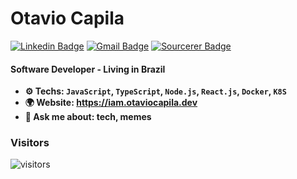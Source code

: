 # Otavio Capila
[![Linkedin Badge](https://img.shields.io/badge/-otaviocapilla-blue?style=flat-square&logo=Linkedin&logoColor=white&link=https://www.linkedin.com/in/otaviocapilla/)](https://www.linkedin.com/in/otaviocapilla/)
[![Gmail Badge](https://img.shields.io/badge/-otaviocapila@gmail.com-c14438?style=flat-square&logo=Gmail&logoColor=white&link=mailto:otaviocapila@gmail.com)](mailto:otaviocapila@gmail.com)
[![Sourcerer Badge](https://img.shields.io/badge/Sourcerer-otaviocapila-yellowgreen?style=flat-square)](https://sourcerer.io/otaviocapila)
<a href="https://sourcerer.io/otaviocapila"><img src="https://img.shields.io/badge/TypeScript-900%20commits-orange.svg?style=flat-square" alt=""></a>

#### Software Developer - Living in Brazil

- **⚙️ Techs: `JavaScript`, `TypeScript`, `Node.js`, `React.js`, `Docker`, `K8S`**
- **🌍 Website: https://iam.otaviocapila.dev**
- **💬 Ask me about: tech, memes**

### Visitors
![visitors](https://visitor-badge.glitch.me/badge?page_id=OtavioCapila.OtavioCapila)
